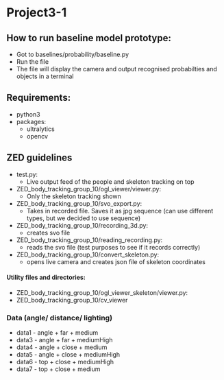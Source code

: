 # Project3-1

## How to run baseline model prototype:
- Got to baselines/probability/baseline.py
- Run the file
- The file will display the camera and output recognised probabilties and objects in a terminal 


## Requirements:
- python3
- packages:
    - ultralytics 
    - opencv


## ZED guidelines
- test.py:
    - Live output feed of the people and skeleton tracking on top
- ZED_body_tracking_group_10/ogl_viewer/viewer.py:
    - Only the skeleton tracking shown
- ZED_body_tracking_group_10/svo_export.py:
    - Takes in recorded file. Saves it as jpg sequence (can use different types, but we decided to use sequence)
- ZED_body_tracking_group_10/recording_3d.py:
    - creates svo file 
- ZED_body_tracking_group_10/reading_recording.py:
    - reads the svo file (test purposes to see if it records correctly)
- ZED_body_tracking_group_10/convert_skeleton.py:
    - opens live camera and creates json file of skeleton coordinates

#### Utility files and directories:
- ZED_body_tracking_group_10/ogl_viewer_skeleton/viewer.py:
- ZED_body_tracking_group_10/cv_viewer

### Data (angle/ distance/ lighting)
- data1 - angle + far + medium 
- data3 - angle + far + mediumHigh
- data4 - angle + close + medium
- data5 - angle + close + mediumHigh
- data6 - top + close + mediumHigh
- data7 - top + close + medium

